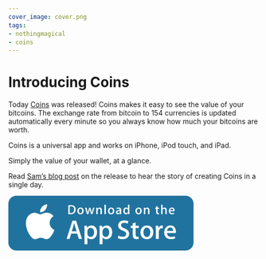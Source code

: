 ```yaml
---
cover_image: cover.png
tags:
- nothingmagical
- coins
---
```


# Introducing Coins

Today [Coins](http://getcoinsapp.com) was released! Coins makes it easy to see the value of your bitcoins. The exchange rate from bitcoin to 154 currencies is updated automatically every minute so you always know how much your bitcoins are worth.

Coins is a universal app and works on iPhone, iPod touch, and iPad.

Simply the value of your wallet, at a glance.

Read [Sam’s blog post](http://blog.soff.es/coins) on the release to hear the story of creating Coins in a single day.

[![Download on the App Store](app-store.svg)](https://itunes.apple.com/app/id787299853?mt=8&uo=4&at=1l3vmtU)
